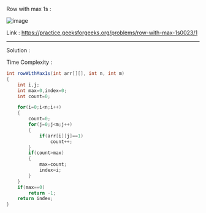 Row with max 1s :

![image](https://user-images.githubusercontent.com/23376002/180267652-513cc59c-b082-4759-a38f-6e1ece045cd7.png)


Link : https://practice.geeksforgeeks.org/problems/row-with-max-1s0023/1


-------------------------------------------------------------------------------------------------------------------------------------------------------


Solution :

Time Complexity :


```java
int rowWithMax1s(int arr[][], int n, int m) 
{
    int i,j;
    int max=0,index=0;
    int count=0;

    for(i=0;i<n;i++)
    {
        count=0;
        for(j=0;j<m;j++)
        {
            if(arr[i][j]==1)
                count++;
        }
        if(count>max)
        {
            max=count;
            index=i;
        }
    }
    if(max==0)
        return -1;
    return index;
}

```


